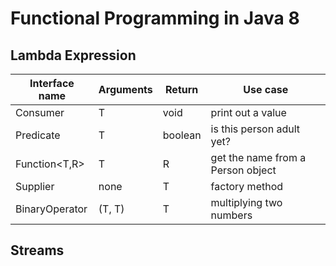 # Functional Programming in Java 8

## Lambda Expression

Interface name | Arguments | Return | Use case 
--- | --- | --- | --- 
Consumer<T> | T | void | print out a value  
Predicate<T> | T | boolean | is this person adult yet?
Function<T,R> | T | R | get the name from a Person object
Supplier<T> | none | T | factory method
BinaryOperator<T> | (T, T) | T | multiplying two numbers 

## Streams
